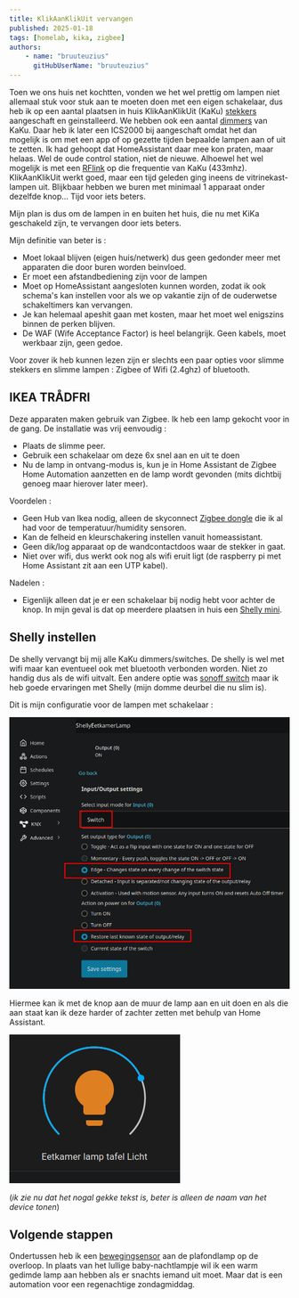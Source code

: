 ```yaml
---
title: KlikAanKlikUit vervangen
published: 2025-01-18
tags: [homelab, kika, zigbee]
authors: 
    - name: "bruuteuzius"
      gitHubUserName: "bruuteuzius"
---
```


Toen we ons huis net kochtten, vonden we het wel prettig om lampen niet allemaal stuk voor stuk aan te moeten doen met een eigen schakelaar, 
dus heb ik op een aantal plaatsen in huis KlikAanKlikUit (KaKu) [stekkers](https://klikaanklikuit.nl/product/stekkerschakelaarset-3-stekkers-2300-watt/) aangeschaft en geinstalleerd. 
We hebben ook een aantal [dimmers](https://klikaanklikuit.nl/product/inbouwdimmer-voor-wandschakelaars/) van KaKu. 
Daar heb ik later een ICS2000 bij aangeschaft omdat het dan mogelijk is om met een app of op gezette tijden bepaalde lampen aan of uit te zetten. 
Ik had gehoopt dat HomeAssistant daar mee kon praten, maar helaas. Wel de oude control station, niet de nieuwe. 
Alhoewel het wel mogelijk is met een [RFlink](https://www.nodo-shop.nl/en/57-rflink) op die frequentie van KaKu (433mhz). 
KlikAanKlikUit werkt goed, maar een tijd geleden ging ineens de vitrinekast-lampen uit. 
Blijkbaar hebben we buren met minimaal 1 apparaat onder dezelfde knop... Tijd voor iets beters.

Mijn plan is dus om de lampen in en buiten het huis, die nu met KiKa geschakeld zijn, te vervangen door iets beters. 

Mijn definitie van beter is :
- Moet lokaal blijven (eigen huis/netwerk) dus geen gedonder meer met apparaten die door buren worden beinvloed.
- Er moet een afstandbediening zijn voor de lampen
- Moet op HomeAssistant aangesloten kunnen worden, zodat ik ook schema's kan instellen voor als we op vakantie zijn of de ouderwetse schakeltimers kan vervangen.
- Je kan helemaal apeshit gaan met kosten, maar het moet wel enigszins binnen de perken blijven.
- De WAF (Wife Acceptance Factor) is heel belangrijk. Geen kabels, moet werkbaar zijn, geen gedoe.

Voor zover ik heb kunnen lezen zijn er slechts een paar opties voor slimme stekkers en slimme lampen : Zigbee of Wifi (2.4ghz) of bluetooth.

## IKEA TRÅDFRI

Deze apparaten maken gebruik van Zigbee. Ik heb een lamp gekocht voor in de gang. De installatie was vrij eenvoudig :

- Plaats de slimme peer.
- Gebruik een schakelaar om deze 6x snel aan en uit te doen
- Nu de lamp in ontvang-modus is, kun je in Home Assistant de Zigbee Home Automation aanzetten en de lamp wordt gevonden (mits dichtbij genoeg maar hierover later meer).

Voordelen :

- Geen Hub van Ikea nodig, alleen de skyconnect [Zigbee dongle](https://www.home-assistant.io/connectzbt1/) die ik al had voor de temperatuur/humidity sensoren.
- Kan de felheid en kleurschakering instellen vanuit homeassistant.
- Geen dik/log apparaat op de wandcontactdoos waar de stekker in gaat.
- Niet over wifi, dus werkt ook nog als wifi eruit ligt (de raspberry pi met Home Assistant zit aan een UTP kabel).

Nadelen :
- Eigenlijk alleen dat je er een schakelaar bij nodig hebt voor achter de knop. In mijn geval is dat op meerdere plaatsen in huis een [Shelly mini](https://www.shelly.com/products/shelly-1-mini-gen3). 

## Shelly instellen
De shelly vervangt bij mij alle KaKu dimmers/switches. De shelly is wel met wifi maar kan eventueel ook met bluetooth verbonden worden. Niet zo handig dus als de wifi uitvalt. 
Een andere optie was [sonoff switch](https://sonoff.tech/product/diy-smart-switches/zbminir2/) maar ik heb goede ervaringen met Shelly (mijn domme deurbel die nu slim is).

Dit is mijn configuratie voor de lampen met schakelaar :

![](media/shellysettings.png)

Hiermee kan ik met de knop aan de muur de lamp aan en uit doen en als die aan staat kan ik deze harder of zachter zetten met behulp van Home Assistant.

![](media/eetkamerlampknop.png)

(_ik zie nu dat het nogal gekke tekst is, beter is alleen de naam van het device tonen_)

## Volgende stappen
Ondertussen heb ik een [bewegingsensor](https://www.smartlife-domotica.nl/beveliging-PIR-Sensoren-slimme-zigbee-bewegingssensor) aan de plafondlamp op de overloop. 
In plaats van het lullige baby-nachtlampje wil ik een warm gedimde lamp aan hebben als er snachts iemand uit moet. 
Maar dat is een automation voor een regenachtige zondagmiddag.